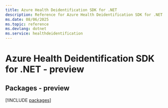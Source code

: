 ```yaml
---
title: Azure Health Deidentification SDK for .NET
description: Reference for Azure Health Deidentification SDK for .NET
ms.date: 08/06/2025
ms.topic: reference
ms.devlang: dotnet
ms.service: healthdeidentification
---
```

# Azure Health Deidentification SDK for .NET - preview
## Packages - preview
[!INCLUDE [packages](health-deidentification-index.md)]